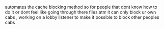 automates the cache blocking method so for people that dont know how to do it or dont feel like going through there files
atm it can only block ur own cabs , working on a lobby listener to make it possible to block other peoples cabs
